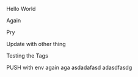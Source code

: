 Hello World

Again

Pry

Update with other thing

Testing the Tags

PUSH with env again aga
asdadafasd
adasdfasdg
